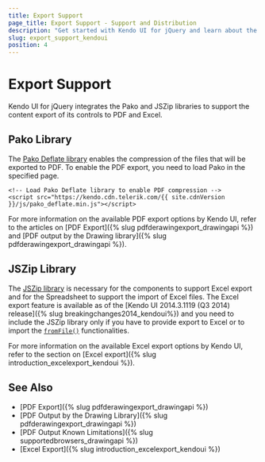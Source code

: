 ```yaml
---
title: Export Support
page_title: Export Support - Support and Distribution 
description: "Get started with Kendo UI for jQuery and learn about the versions of the Pako and JSZip libraries supported by the Kendo UI for jQuery and used for PDF and Excel export."
slug: export_support_kendoui
position: 4
---
```


# Export Support

Kendo UI for jQuery integrates the Pako and JSZip libraries to support the content export of its controls to PDF and Excel.

## Pako Library

The [Pako Deflate library](https://nodeca.github.io/pako/#Deflate) enables the compression of the files that will be exported to PDF. To enable the PDF export, you need to load Pako in the specified page.

    <!-- Load Pako Deflate library to enable PDF compression -->
    <script src="https://kendo.cdn.telerik.com/{{ site.cdnVersion }}/js/pako_deflate.min.js"></script>

For more information on the available PDF export options by Kendo UI, refer to the articles on [PDF Export]({% slug pdfderawingexport_drawingapi %}) and [PDF output by the Drawing library]({% slug pdfderawingexport_drawingapi %}).

## JSZip Library

The [JSZip library](https://stuk.github.io/jszip/) is necessary for the components to support Excel export and for the Spreadsheet to support the import of Excel files. The Excel export feature is available as of the [Kendo UI 2014.3.1119 (Q3 2014) release]({% slug breakingchanges2014_kendoui%}) and you need to include the JSZip library only if you have to provide export to Excel or to import the [`fromFile()`](/api/javascript/ui/spreadsheet/methods/fromfile) functionalities.

For more information on the available Excel export options by Kendo UI, refer to the section on [Excel export]({% slug introduction_excelexport_kendoui %}).

## See Also

* [PDF Export]({% slug pdfderawingexport_drawingapi %})
* [PDF Output by the Drawing Library]({% slug pdfderawingexport_drawingapi %})
* [PDF Output Known Limitations]({% slug supportedbrowsers_drawingapi %})
* [Excel Export]({% slug introduction_excelexport_kendoui %})
